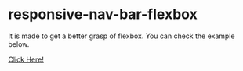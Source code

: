# responsive-nav-bar-flexbox

It is made to get a better grasp of flexbox. You can check the example below.


[Click Here!](https://berat-sahin.github.io/responsive-nav-bar-flexbox/)
